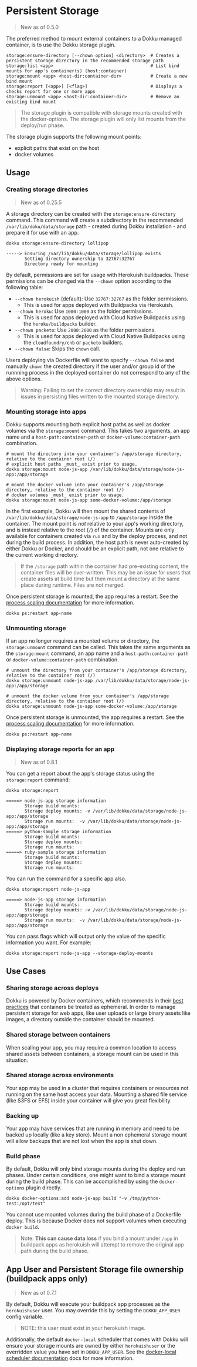 # Persistent Storage

> New as of 0.5.0

The preferred method to mount external containers to a Dokku managed container, is to use the Dokku storage plugin.

```
storage:ensure-directory [--chown option] <directory>  # Creates a persistent storage directory in the recommended storage path
storage:list <app>                                     # List bind mounts for app's container(s) (host:container)
storage:mount <app> <host-dir:container-dir>           # Create a new bind mount
storage:report [<app>] [<flag>]                        # Displays a checks report for one or more apps
storage:unmount <app> <host-dir:container-dir>         # Remove an existing bind mount
```

> The storage plugin is compatible with storage mounts created with the docker-options. The storage plugin will only list mounts from the deploy/run phase.

The storage plugin supports the following mount points:

- explicit paths that exist on the host
- docker volumes

## Usage

### Creating storage directories

> New as of 0.25.5

A storage directory can be created with the `storage:ensure-directory` command. This command will create a subdirectory in the recommended `/var/lib/doku/data/storage` path - created during Dokku installation - and prepare it for use with an app.

```shell
dokku storage:ensure-directory lollipop
```

```
-----> Ensuring /var/lib/dokku/data/storage/lollipop exists
       Setting directory ownership to 32767:32767
       Directory ready for mounting
```

By default, permissions are set for usage with Herokuish buildpacks. These permissions can be changed via the `--chown` option according to the following table:

- `--chown herokuish` (default): Use `32767:32767` as the folder permissions.
  - This is used for apps deployed with Buildpacks via Herokuish.
- `--chown heroku`: Use `1000:1000` as the folder permissions.
  - This is used for apps deployed with Cloud Native Buildpacks using the `heroku/buildpacks` builder.
- `--chown packeto`: Use `2000:2000` as the folder permissions.
  - This is used for apps deployed with Cloud Native Buildpacks using the `cloudfoundry/cnb` or `packeto` builders.
- `--chown false`: Skips the `chown` call.

Users deploying via Dockerfile will want to specify `--chown false` and manually `chown` the created directory if the user and/or group id  of the runnning process in the deployed container do not correspond to any of the above options.

> Warning: Failing to set the correct directory ownership may result in issues in persisting files written to the mounted storage directory.

### Mounting storage into apps

Dokku supports mounting both explicit host paths as well as docker volumes via the `storage:mount` command. This takes two arguments, an app name and a `host-path:container-path` or `docker-volume:container-path` combination.

```shell
# mount the directory into your container's /app/storage directory, relative to the container root (/)
# explicit host paths _must_ exist prior to usage.
dokku storage:mount node-js-app /var/lib/dokku/data/storage/node-js-app:/app/storage

# mount the docker volume into your container's /app/storage directory, relative to the container root (/)
# docker volumes _must_ exist prior to usage.
dokku storage:mount node-js-app some-docker-volume:/app/storage
```

In the first example, Dokku will then mount the shared contents of `/var/lib/dokku/data/storage/node-js-app` to `/app/storage` inside the container.  The mount point is *not* relative to your app's working directory, and is instead relative to the root (`/`) of the container. Mounts are only available for containers created via `run` and by the deploy process, and not during the build process. In addition, the host path is never auto-created by either Dokku or Docker, and should be an explicit path, not one relative to the current working directory.

> If the `/storage` path within the container had pre-existing content, the container files will be over-written. This may be an issue for users that create assets at build time but then mount a directory at the same place during runtime. Files are not merged.

Once persistent storage is mounted, the app requires a restart. See the [process scaling documentation](/docs/processes/process-management.md) for more information.

```shell
dokku ps:restart app-name
```

### Unmounting storage

If an app no longer requires a mounted volume or directory, the `storage:unmount` command can be called. This takes the same arguments as the `storage:mount` command, an app name and a `host-path:container-path` or `docker-volume:container-path` combination.

```shell
# unmount the directory from your container's /app/storage directory, relative to the container root (/)
dokku storage:unmount node-js-app /var/lib/dokku/data/storage/node-js-app:/app/storage

# unmount the docker volume from your container's /app/storage directory, relative to the container root (/)
dokku storage:unmount node-js-app some-docker-volume:/app/storage
```

Once persistent storage is unmounted, the app requires a restart. See the [process scaling documentation](/docs/processes/process-management.md) for more information.

```shell
dokku ps:restart app-name
```

### Displaying storage reports for an app

> New as of 0.8.1

You can get a report about the app's storage status using the `storage:report` command:

```shell
dokku storage:report
```

```
=====> node-js-app storage information
       Storage build mounts:
       Storage deploy mounts: -v /var/lib/dokku/data/storage/node-js-app:/app/storage
       Storage run mounts:  -v /var/lib/dokku/data/storage/node-js-app:/app/storage
=====> python-sample storage information
       Storage build mounts:
       Storage deploy mounts:
       Storage run mounts:
=====> ruby-sample storage information
       Storage build mounts:
       Storage deploy mounts:
       Storage run mounts:
```

You can run the command for a specific app also.

```shell
dokku storage:report node-js-app
```

```
=====> node-js-app storage information
       Storage build mounts:
       Storage deploy mounts: -v /var/lib/dokku/data/storage/node-js-app:/app/storage
       Storage run mounts:  -v /var/lib/dokku/data/storage/node-js-app:/app/storage
```

You can pass flags which will output only the value of the specific information you want. For example:

```shell
dokku storage:report node-js-app --storage-deploy-mounts
```

## Use Cases

### Sharing storage across deploys

Dokku is powered by Docker containers, which recommends in their [best practices](https://docs.docker.com/engine/userguide/eng-image/dockerfile_best-practices/#containers-should-be-ephemeral) that containers be treated as ephemeral. In order to manage persistent storage for web apps, like user uploads or large binary assets like images, a directory outside the container should be mounted.

### Shared storage between containers

When scaling your app, you may require a common location to access shared assets between containers, a storage mount can be used in this situation.

### Shared storage across environments

Your app may be used in a cluster that requires containers or resources not running on the same host access your data. Mounting a shared file service (like S3FS or EFS) inside your container will give you great flexibility.

### Backing up

Your app may have services that are running in memory and need to be backed up locally (like a key store). Mount a non ephemeral storage mount will allow backups that are not lost when the app is shut down.

### Build phase

By default, Dokku will only bind storage mounts during the deploy and run phases. Under certain conditions, one might want to bind a storage mount during the build phase. This can be accomplished by using the `docker-options` plugin directly.

```shell
dokku docker-options:add node-js-app build "-v /tmp/python-test:/opt/test"
```

You cannot use mounted volumes during the build phase of a Dockerfile deploy. This is because Docker does not support volumes when executing `docker build`.

> Note: **This can cause data loss** if you bind a mount under `/app` in buildpack apps as herokuish will attempt to remove the original app path during the build phase.

## App User and Persistent Storage file ownership (buildpack apps only)

> New as of 0.7.1

By default, Dokku will execute your buildpack app processes as the `herokuishuser` user. You may override this by setting the `DOKKU_APP_USER` config variable.

> NOTE: this user must exist in your herokuish image.

Additionally, the default `docker-local` scheduler that comes with Dokku will ensure your storage mounts are owned by either `herokuishuser` or the overridden value you have set in `DOKKU_APP_USER`. See the [docker-local scheduler documentation](/docs/advanced-usage/schedulers/docker-local.md#disabling-chown-of-persistent-storage) docs for more information.
